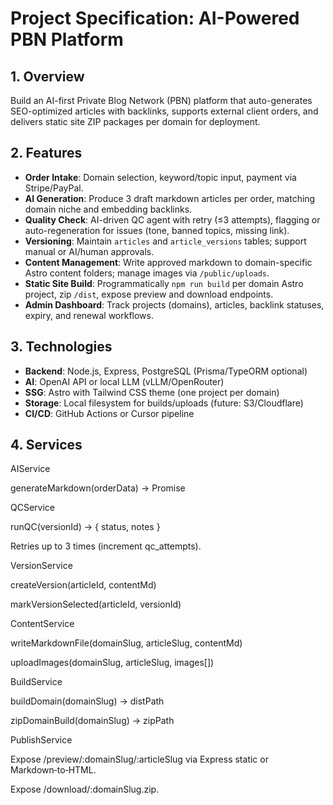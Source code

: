 # Project Specification: AI-Powered PBN Platform

## 1. Overview
Build an AI-first Private Blog Network (PBN) platform that auto-generates SEO-optimized articles with backlinks, supports external client orders, and delivers static site ZIP packages per domain for deployment.

## 2. Features
- **Order Intake**: Domain selection, keyword/topic input, payment via Stripe/PayPal.  
- **AI Generation**: Produce 3 draft markdown articles per order, matching domain niche and embedding backlinks.  
- **Quality Check**: AI-driven QC agent with retry (≤3 attempts), flagging or auto-regeneration for issues (tone, banned topics, missing link).  
- **Versioning**: Maintain `articles` and `article_versions` tables; support manual or AI/human approvals.  
- **Content Management**: Write approved markdown to domain-specific Astro content folders; manage images via `/public/uploads`.  
- **Static Site Build**: Programmatically `npm run build` per domain Astro project, zip `/dist`, expose preview and download endpoints.  
- **Admin Dashboard**: Track projects (domains), articles, backlink statuses, expiry, and renewal workflows.

## 3. Technologies
- **Backend**: Node.js, Express, PostgreSQL (Prisma/TypeORM optional)  
- **AI**: OpenAI API or local LLM (vLLM/OpenRouter)  
- **SSG**: Astro with Tailwind CSS theme (one project per domain)  
- **Storage**: Local filesystem for builds/uploads (future: S3/Cloudflare)  
- **CI/CD**: GitHub Actions or Cursor pipeline

## 4. Services

AIService

generateMarkdown(orderData) → Promise<string>

QCService

runQC(versionId) → { status, notes }

Retries up to 3 times (increment qc_attempts).

VersionService

createVersion(articleId, contentMd)

markVersionSelected(articleId, versionId)

ContentService

writeMarkdownFile(domainSlug, articleSlug, contentMd)

uploadImages(domainSlug, articleSlug, images[])

BuildService

buildDomain(domainSlug) → distPath

zipDomainBuild(domainSlug) → zipPath

PublishService

Expose /preview/:domainSlug/:articleSlug via Express static or Markdown‑to‑HTML.

Expose /download/:domainSlug.zip.